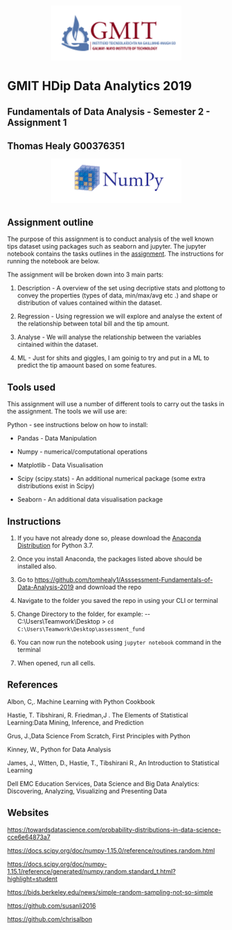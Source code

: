 <p align="center">
<img src="https://github.com/tomhealy1/Numpy-random/blob/master/images/gmit.PNG" width="300"/>
</p>


# GMIT HDip Data Analytics 2019

## Fundamentals of Data Analysis -  Semester 2 - Assignment 1
## Thomas Healy G00376351


<p align="center">
<img src="https://github.com/tomhealy1/Numpy-random/blob/master/images/numpya.PNG" alt="are you checking my markdown is working :-)" width="300" />
</p>



## Assignment outline
The purpose of this assignment is to conduct analysis of the well known tips dataset using packages such as seaborn and jupyter. The jupyter notebook contains the tasks outlines in the [assignment](https://github.com/tomhealy1/Asssessment-Fundamentals-of-Data-Analysis-2019/blob/master/Data_Analytics_Fund_Sem2_2019_Assignment.pdf). The instructions for running the notebook are below.

The assignment will be broken down into 3 main parts:

1. Description - 
A overview of the set using decriptive stats and plottong to convey the properties (types of data, min/max/avg etc .) and shape or distribution of values contained within the dataset.

2. Regression - 
Using regression we will explore and analyse the extent of the relationship between total bill and the tip amount.

3. Analyse - 
We will analyse the relationship between the variables cintained within the dataset. 

4. ML - 
Just for shits and giggles, I am goinig to try and put in a ML to predict the tip amaount based on some features.

## Tools used

This assignment will use a number of different tools to carry out the tasks in the assignment. The tools we will use are:

Python - see instructions below on how to install:

* Pandas - Data Manipulation

* Numpy - numerical/computational operations

* Matplotlib - Data Visualisation

* Scipy (scipy.stats) - An additional numerical package (some extra distributions exist in Scipy)

* Seaborn - An additional data visualisation package

## Instructions

1. If you have not already done so, please download the [Anaconda Distribution](https://www.anaconda.com/distribution) for Python 3.7.

2. Once you install Anaconda, the packages listed above should be installed also.

3. Go to https://github.com/tomhealy1/Asssessment-Fundamentals-of-Data-Analysis-2019 and download the repo

4. Navigate to the folder you saved the repo in using your CLI or terminal

5. Change Directory to the folder, for example:
-- C:\Users\Teamwork\Desktop > ```cd C:\Users\Teamwork\Desktop\assessment_fund```

6. You can now run the notebook using ```jupyter notebook``` command in the terminal

7. When opened, run all cells.


## References
Albon, C,. Machine Learning with Python Cookbook

Hastie, T. Tibshirani, R. Friedman,J . The Elements of Statistical Learning:Data Mining, Inference, and Prediction

Grus, J.,Data Science From Scratch, First Principles with Python

Kinney, W., Python for Data Analysis

James, J., Witten, D., Hastie, T., Tibshirani R., An Introduction to Statistical Learning

Dell EMC Education Services, Data Science and Big Data Analytics: Discovering, Analyzing, Visualizing and Presenting Data

## Websites
https://towardsdatascience.com/probability-distributions-in-data-science-cce6e64873a7

https://docs.scipy.org/doc/numpy-1.15.0/reference/routines.random.html

https://docs.scipy.org/doc/numpy-1.15.1/reference/generated/numpy.random.standard_t.html?highlight=student

https://bids.berkeley.edu/news/simple-random-sampling-not-so-simple

https://github.com/susanli2016

https://github.com/chrisalbon

